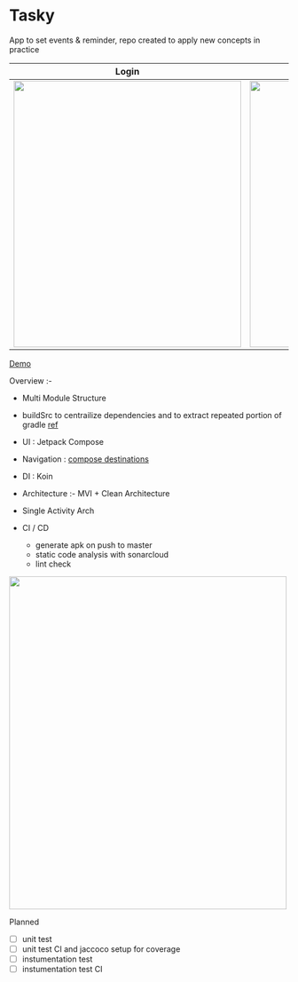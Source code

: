 # Tasky
App to set events &amp; reminder, repo created to apply new concepts in practice

Login | Home | App Widget | Add Reminder | Shortcuts
| :---------------: | :---------------: | :---------------: | :---------------: | :---------------: |
<img src="https://github.com/pseudoankit/Tasky/assets/54987308/7012a495-5a23-4040-98eb-79ba4fa641aa" align="center" width="410px" height ="480px"/> | <img src="https://github.com/pseudoankit/Tasky/assets/54987308/b4aec97f-3364-4a98-866e-932e6ac714a8" align="center" width="410px" height ="480px"/> | <img src="https://github.com/pseudoankit/Tasky/assets/54987308/45ced83d-254b-4771-b757-cbe2eba3015f" align="center" width="410px" height ="480px"/> | <img src="https://github.com/pseudoankit/Tasky/assets/54987308/09de8df2-4789-422d-a677-0272193c2a0a" align="center" width="410px" height ="480px"/> | <img src="https://github.com/pseudoankit/Tasky/assets/54987308/513e8ea0-9101-43f1-95ae-bc40f58febcd" align="center" width="410px" height ="480px"/>


[Demo](https://drive.google.com/file/d/1FpIbR176fost0GjCY3byaZ6Bqba6ioTY/view?usp=sharing)

Overview :-
- Multi Module Structure 
- buildSrc to centrailize dependencies and to extract repeated portion of gradle [ref](https://github.com/pseudoankit/Tasky/tree/master/buildSrc/src/main/java)
- UI : Jetpack Compose
- Navigation : [compose destinations](https://github.com/raamcosta/compose-destinations)
- DI : Koin
- Architecture :- MVI + Clean Architecture 
- Single Activity Arch

- CI / CD 
  - generate apk on push to master
  - static code analysis with sonarcloud
  - lint check 
  
<img src="https://user-images.githubusercontent.com/54987308/223794067-e96e4191-d34e-4dd1-9d03-1b6b1816990f.png" width="500" height="600"/>

Planned
- [ ] unit test 
- [ ] unit test CI and jaccoco setup for coverage
- [ ] instumentation test 
- [ ] instumentation test CI 
